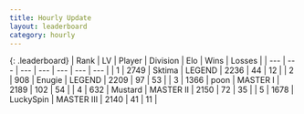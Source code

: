 ```yaml
---
title: Hourly Update
layout: leaderboard
category: hourly
---
```


{: .leaderboard}
| Rank | LV | Player | Division | Elo | Wins | Losses |
| --- | --- | --- | --- | --- | --- | --- |
| <span data-change="0">1</span> | 2749 | <span title="ID: 353063">Sktima</span> | LEGEND | <span data-change="7">2236</span> | <span data-change="2">44</span> | <span data-change="0">12</span> |
| <span data-change="0">2</span> | 908 | <span title="ID: 623502">Enugie</span> | LEGEND | <span data-change="0">2209</span> | <span data-change="0">97</span> | <span data-change="0">53</span> |
| <span data-change="0">3</span> | 1366 | <span title="ID: 540690">poon</span> | MASTER I | <span data-change="0">2189</span> | <span data-change="0">102</span> | <span data-change="0">54</span> |
| <span data-change="0">4</span> | 632 | <span title="ID: 611082">Mustard</span> | MASTER II | <span data-change="0">2150</span> | <span data-change="0">72</span> | <span data-change="0">35</span> |
| <span data-change="0">5</span> | 1678 | <span title="ID: 498412">LuckySpin</span> | MASTER III | <span data-change="0">2140</span> | <span data-change="0">41</span> | <span data-change="0">11</span> |